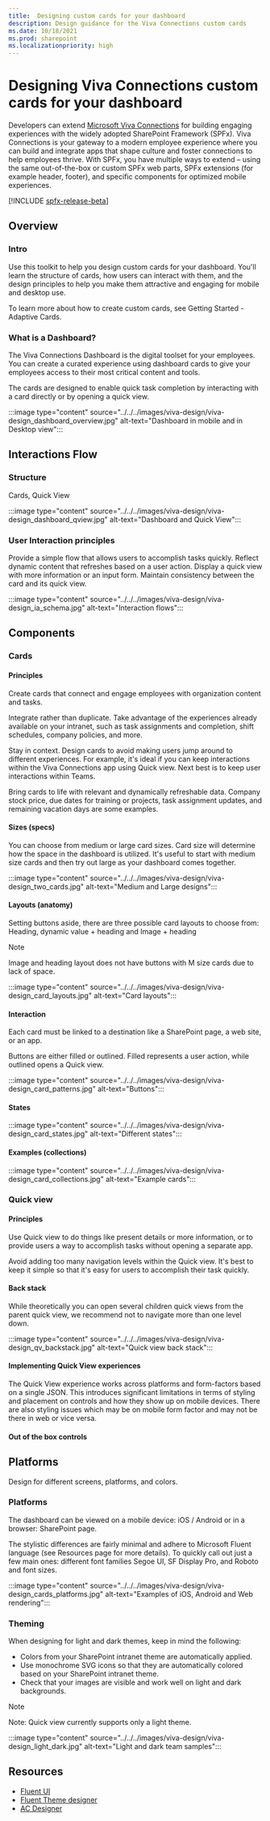 ```yaml
---
title:  Designing custom cards for your dashboard
description: Design guidance for the Viva Connections custom cards
ms.date: 10/18/2021
ms.prod: sharepoint
ms.localizationpriority: high
---
```

# Designing Viva Connections custom cards for your dashboard

Developers can extend [Microsoft Viva Connections](https://www.microsoft.com/microsoft-viva) for building engaging experiences with the widely adopted SharePoint Framework (SPFx). Viva Connections is your gateway to a modern employee experience where you can build and integrate apps that shape culture and foster connections to help employees thrive. With SPFx, you have multiple ways to extend – using the same out-of-the-box or custom SPFx web parts, SPFx extensions (for example header, footer), and specific components for optimized mobile experiences.

[!INCLUDE [spfx-release-beta](../../../../includes/snippets/spfx-release-beta.md)]

## Overview

### Intro

Use this toolkit to help you design custom cards for your dashboard. You'll learn the structure of cards, how users can interact with them, and the design principles to help you make them attractive and engaging for mobile and desktop use.

To learn more about how to create custom cards, see Getting Started - Adaptive Cards.

### What is a Dashboard?

The Viva Connections Dashboard is the digital toolset for your employees. You can create a curated experience using dashboard cards to give your employees access to their most critical content and tools. 

The cards are designed to enable quick task completion by interacting with a card directly or by opening a quick view.

:::image type="content" source="../../../images/viva-design/viva-design_dashboard_overview.jpg" alt-text="Dashboard in mobile and in Desktop view":::


## Interactions Flow

### Structure 

Cards, Quick View

:::image type="content" source="../../../images/viva-design/viva-design_dashboard_qview.jpg" alt-text="Dashboard and Quick View":::

### User Interaction principles

Provide a simple flow that allows users to accomplish tasks quickly.
Reflect dynamic content that refreshes based on a user action.
Display a quick view with more information or an input form.
Maintain consistency between the card and its quick view.

:::image type="content" source="../../../images/viva-design/viva-design_ia_schema.jpg" alt-text="Interaction flows":::


## Components

### Cards

#### Principles

Create cards that connect and engage employees with organization content and tasks.

Integrate rather than duplicate. Take advantage of the experiences already available on your intranet, such as task assignments and completion, shift schedules, company policies, and more.

Stay in context. Design cards to avoid making users jump around to different experiences. For example, it's ideal if you can keep interactions within the Viva Connections app using Quick view. Next best is to keep user interactions within Teams.

Bring cards to life with relevant and dynamically refreshable data. Company stock price, due dates for training or projects, task assignment updates, and remaining vacation days are some examples.

#### Sizes (specs)

You can choose from medium or large card sizes. Card size will determine how the space in the dashboard is utilized. It's useful to start with medium size cards and then try out large as your dashboard comes together.

:::image type="content" source="../../../images/viva-design/viva-design_two_cards.jpg" alt-text="Medium and Large designs":::

#### Layouts (anatomy)

Setting buttons aside, there are three possible card layouts to choose from: Heading, dynamic value + heading and Image + heading

> [!NOTE]
> Image and heading layout does not have buttons with M size cards due to lack of space.

:::image type="content" source="../../../images/viva-design/viva-design_card_layouts.jpg" alt-text="Card layouts":::


#### Interaction

Each card must be linked to a destination like a SharePoint page, a web site, or an app.

Buttons are either filled or outlined. Filled represents a user action, while outlined opens a Quick view.

:::image type="content" source="../../../images/viva-design/viva-design_card_patterns.jpg" alt-text="Buttons":::

#### States

:::image type="content" source="../../../images/viva-design/viva-design_card_states.jpg" alt-text="Different states":::

#### Examples (collections)

:::image type="content" source="../../../images/viva-design/viva-design_card_collections.jpg" alt-text="Example cards":::


### Quick view

#### Principles

Use Quick view to do things like present details or more information, or to provide users a way to accomplish tasks without opening a separate app.

Avoid adding too many navigation levels within the Quick view. It's best to keep it simple so that it's easy for users to accomplish their task quickly.

#### Back stack

While theoretically you can open several children quick views from the parent quick view, we recommend not to navigate more than one level down.

:::image type="content" source="../../../images/viva-design/viva-design_qv_backstack.jpg" alt-text="Quick view back stack":::

#### Implementing Quick View experiences

The Quick View experience works across platforms and form-factors based on a single JSON. This introduces significant limitations in terms of styling and placement on controls and how they show up on mobile devices. There are also styling issues which may be on mobile form factor and may not be there in web or vice versa.

#### Out of the box controls

## Platforms

Design for different screens, platforms, and colors.

### Platforms

The dashboard can be viewed on a mobile device: iOS / Android or in a browser: SharePoint page.

The stylistic differences are fairly minimal and adhere to Microsoft Fluent language (see Resources page for more details). To quickly call out just a few main ones: different font families Segoe UI, SF Display Pro, and Roboto and font sizes.

:::image type="content" source="../../../images/viva-design/viva-design_cards_platforms.jpg" alt-text="Examples of iOS, Android and Web rendering":::

### Theming

When designing for light and dark themes, keep in mind the following:

- Colors from your SharePoint intranet theme are automatically applied.
- Use monochrome SVG icons so that they are automatically colored based on your SharePoint intranet theme.
- Check that your images are visible and work well on light and dark backgrounds.

> [!NOTE]
> Note: Quick view currently supports only a light theme.

:::image type="content" source="../../../images/viva-design/viva-design_light_dark.jpg" alt-text="Light and dark team samples":::


## Resources

- [Fluent UI](https://developer.microsoft.com/en-us/fluentui#/)
- [Fluent Theme designer](https://fluentuipr.z22.web.core.windows.net/heads/master/theming-designer/index.html)
- [AC Designer](https://adaptivecards.io/designer/)
